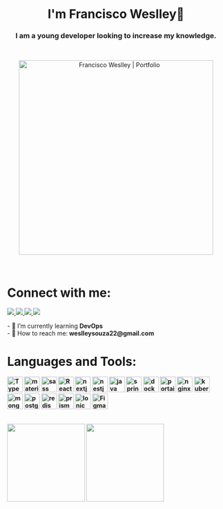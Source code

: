 
<h1 align="center">I'm Francisco Weslley👋</h1>
<h3 align="center">I am a young developer looking to increase my knowledge.</h3> 
<br/>

<p align="center">
<a  href="https://weslley-hsstac7kk-weslleycz.vercel.app"> <img align="center" height="450" alt="Francisco Weslley | Portfolio" src="https://user-images.githubusercontent.com/44758448/188255159-1649b32e-9d75-4629-b716-17a455b9f7a9.png" /> </a>
</p>
<br/>
<h1>Connect with me:</h1>
 <p align="left">
 
 <a href="https://weslley-hsstac7kk-weslleycz.vercel.app">
<img src="https://img.shields.io/badge/website-000000?style=for-the-badge&logo=About.me&logoColor=white" />
</a>

 <a href="https://twitter.com/Goik69470460">
<img src="https://img.shields.io/badge/Twitter-%231DA1F2.svg?style=for-the-badge&logo=Twitter&logoColor=white" />
</a>

 <a href="https://www.instagram.com/goik.js/">
<img src="https://img.shields.io/badge/Instagram-%23E4405F.svg?style=for-the-badge&logo=Instagram&logoColor=white" />
</a>

 <a href="https://www.linkedin.com/in/francisco-weslley/">
<img src="https://img.shields.io/badge/linkedin-%230077B5.svg?style=for-the-badge&logo=linkedin&logoColor=white" />
</a>

</p>
- 🌱 I’m currently learning <b>DevOps</b><br/>
- 📧 How to reach me:<b> weslleysouza22@gmail.com<br/>
<h1>Languages and Tools:</h1>
 <p align="left">
  <a href="https://www.typescriptlang.org" target="_blank" rel="noreferrer"><img src="https://raw.githubusercontent.com/danielcranney/readme-generator/main/public/icons/skills/typescript-colored.svg" width="36" height="36" alt="Typescript" /></a>
            <a href="https://mui.com/material-ui/" target="_blank" rel="noreferrer"><img src="https://cdn.worldvectorlogo.com/logos/material-ui-1.svg" width="36" height="36" alt="material-ui" /></a>
          <a href="https://sass-lang.com" target="_blank" rel="noreferrer"><img src="https://cdn.jsdelivr.net/gh/devicons/devicon/icons/sass/sass-original.svg" width="36" height="36" alt="sass" /></a>
       <a href="https://pt-br.reactjs.org/docs/getting-started.html" target="_blank" rel="noreferrer"><img src="https://raw.githubusercontent.com/danielcranney/readme-generator/main/public/icons/skills/react-colored.svg" width="36" height="36" alt="React" /></a>
        <a href="https://nextjs.org" target="_blank" rel="noreferrer"><img src="https://res.cloudinary.com/startup-grind/image/upload/c_fill,dpr_2.0,f_auto,g_center,q_auto:good/v1/gcs/platform-data-dsc/events/nextjs-boilerplate-logo.png" width="36" height="36" alt="nextjs" /></a>
         <a href="https://nestjs.com/" target="_blank" rel="noreferrer"><img src="https://nestjs.com/logo-small-gradient.76616405.svg" width="36" height="36" alt="nestjs" /></a>
              <a href="https://www.java.com" target="_blank" rel="noreferrer"><img src="https://raw.githubusercontent.com/danielcranney/readme-generator/main/public/icons/skills/java-colored.svg" width="36" height="36" alt="java" /></a>
                <a href="https://spring.io" target="_blank" rel="noreferrer"><img src="https://cdn.freebiesupply.com/logos/large/2x/spring-3-logo-png-transparent.png" width="36" height="36" alt="spring" /></a>
       <a href="https://www.docker.com" target="_blank" rel="noreferrer"><img src="https://wiki.hornbill.com/images/7/70/Docker_logo.png" width="36" height="36" alt="docker" /></a>
     <a href="https://www.portainer.io/" target="_blank" rel="noreferrer"><img src="https://repository-images.githubusercontent.com/725794693/3b812728-09ec-4db5-b03b-b9f48cc439e3" width="36" height="36" alt="portainer" /></a>
         <a href="https://nginx.org/en/" target="_blank" rel="noreferrer"><img src="https://www.svgrepo.com/show/373924/nginx.svg" width="36" height="36" alt="nginx" /></a>
           <a href="https://kubernetes.io" target="_blank" rel="noreferrer"><img src="https://upload.wikimedia.org/wikipedia/commons/3/39/Kubernetes_logo_without_workmark.svg" width="36" height="36" alt="kubernetes" /></a>
       <a href="https://www.mongodb.com/docs/manual/tutorial/getting-started/" target="_blank" rel="noreferrer"><img src="https://raw.githubusercontent.com/danielcranney/readme-generator/main/public/icons/skills/mongodb-colored.svg" width="36" height="36" alt="mongodb" /></a>
           <a href="https://www.postgresql.org" target="_blank" rel="noreferrer"><img src="https://raw.githubusercontent.com/danielcranney/readme-generator/main/public/icons/skills/postgresql-colored.svg" width="36" height="36" alt="postgresql" /></a>
             <a href="https://redis.io" target="_blank" rel="noreferrer"><img src="https://www.svgrepo.com/show/303460/redis-logo.svg" width="36" height="36" alt="redis" /></a>
               <a href="https://www.prisma.io" target="_blank" rel="noreferrer"><img src="https://d2eip9sf3oo6c2.cloudfront.net/tags/images/000/001/287/square_480/prismaHD.png" width="36" height="36" alt="prisma" /></a>
                 <a href="https://ionicframework.com/" target="_blank" rel="noreferrer"><img src="https://www.geekandjob.com/uploads/wiki/f6977cfa0930098d4dcfa71f9c140b06.png" width="36" height="36" alt="Ionic" /></a>
                 <a href="https://www.figma.com" target="_blank" rel="noreferrer"><img src="https://upload.wikimedia.org/wikipedia/commons/3/33/Figma-logo.svg" width="36" height="36" alt="Figma" /></a>
</p>
 <br>
 
<img height="180em" src="https://github-readme-stats-eight-theta.vercel.app/api?username=weslleycz&show_icons=true&theme=algolia&include_all_commits=true&count_private=true"/>

<img height="180em" src="https://github-readme-stats-eight-theta.vercel.app/api/top-langs/?username=weslleycz&layout=compact&langs_count=8&theme=algolia"/>




